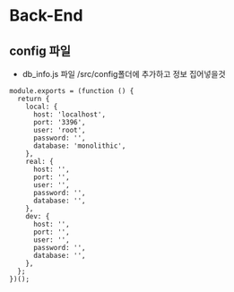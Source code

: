 # Back-End

## config 파일

- db_info.js 파일 /src/config폴더에 추가하고 정보 집어넣을것

```
module.exports = (function () {
  return {
    local: {
      host: 'localhost',
      port: '3396',
      user: 'root',
      password: '',
      database: 'monolithic',
    },
    real: {
      host: '',
      port: '',
      user: '',
      password: '',
      database: '',
    },
    dev: {
      host: '',
      port: '',
      user: '',
      password: '',
      database: '',
    },
  };
})();
```
